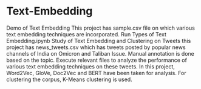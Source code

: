 # Text-Embedding
Demo of Text Embedding
This project has  sample.csv file on which various text embedding techniques are incorporated.  Run Types of Text Embedding.ipynb
Study of Text Embedding and Clustering on Tweets
this project has news_tweets.csv which has tweets posted by popular news channels of India on Omicron and Taliban Issue.  Manual annotation is done based on the topic.
Execute relevant files to analyze the performance of various text embedding techniques on these tweets.  In this project, Word2Vec, GloVe, Doc2Vec and BERT have been taken for analysis.  For clustering the corpus, K-Means clustering is used.


